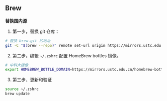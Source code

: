 


## Brew

**替换国内源**

1. 第一步，替换 git 仓库：
```bash
# 替换 brew.git 的地址
git -C "$(brew --repo)" remote set-url origin https://mirrors.ustc.edu.cn/brew.git
```

2. 第二步，编辑 `~/.zshrc` 配置 HomeBrew bottles 镜像。
```bash
# 中科大镜像
export HOMEBREW_BOTTLE_DOMAIN=https://mirrors.ustc.edu.cn/homebrew-bottles
```

3. 第三步、更新和验证
```bash
source ~/.zshrc
brew update
```
